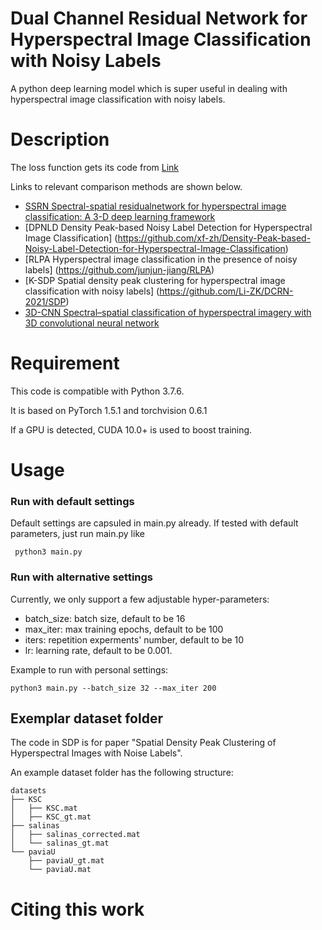 # Dual Channel Residual Network for Hyperspectral Image Classification with Noisy Labels
A python deep learning model which is super useful in dealing with hyperspectral image classification with noisy labels.

# Description
The loss function gets its code from [Link](https://github.com/HanxunH/Active-Passive-Losses)

Links to relevant comparison methods are shown below.
* [SSRN  Spectral-spatial residualnetwork for hyperspectral image classification: A 3-D deep learning framework](https://github.com/zilongzhong/SSRN)
* [DPNLD  Density Peak-based Noisy Label Detection for Hyperspectral Image Classification] (https://github.com/xf-zh/Density-Peak-based-Noisy-Label-Detection-for-Hyperspectral-Image-Classification)
* [RLPA   Hyperspectral image classification in the presence of noisy labels] (https://github.com/junjun-jiang/RLPA)
* [K-SDP  Spatial density peak clustering for hyperspectral image classification with noisy labels] (https://github.com/Li-ZK/DCRN-2021/SDP)
* [3D-CNN  Spectral–spatial classification of hyperspectral imagery with 3D convolutional neural network](https://github.com/mhaut/hyperspectral_deeplearning_review/tree/master/algorithms)

# Requirement
This code is compatible with Python 3.7.6.

It is based on PyTorch 1.5.1 and torchvision 0.6.1

If a GPU is detected, CUDA 10.0+ is used to boost training.
# Usage
### Run with default settings
Default settings are capsuled in main.py already. If tested with default parameters, just run main.py like

``` python3 main.py```

### Run with alternative settings
Currently, we only support a few adjustable hyper-parameters:
- batch_size: batch size, default to be 16
- max_iter: max training epochs, default to be 100
- iters: repetition experments' number, default to be 10
- lr: learning rate, default to be 0.001.

Example to run with personal settings: 

```python3 main.py --batch_size 32 --max_iter 200```

## Exemplar dataset folder
The code in SDP is for paper "Spatial Density Peak Clustering of Hyperspectral Images with Noise Labels".

An example dataset folder has the following structure:
```
datasets
├── KSC
│   ├── KSC.mat
│   ├── KSC_gt.mat
├── salinas
│   ├── salinas_corrected.mat
│   └── salinas_gt.mat
└── paviaU
    ├── paviaU_gt.mat
    └── paviaU.mat
```

# Citing this work
